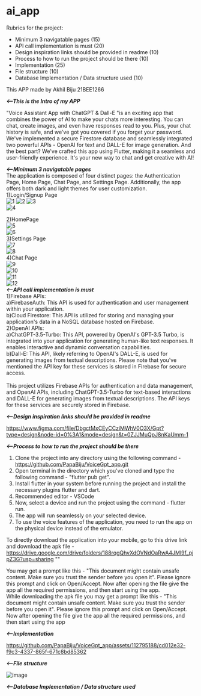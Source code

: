 # ai_app

Rubrics for the project:

- Minimum 3 navigatable pages (15)
- API call implementation is must (20)
- Design inspiration links should be provided in readme (10)
- Process to how to run the project should be there (10)
- Implementation (25)
- File structure (10)
- Database Implementation / Data structure used (10)

This APP made by Akhil Biju 21BEE1266


_**<--This is the Intro of my APP**_

"Voice Assistant App with ChatGPT & Dall-E "is an exciting app that combines the power of AI to make your chats more interesting. You can chat, create images, and even have responses read to you. Plus, your chat history is safe, and we've got you covered if you forget your password. We've implemented a secure Firestore database and seamlessly integrated two powerful APIs - OpenAI for text and DALL-E for image generation. And the best part? We've crafted this app using Flutter, making it a seamless and user-friendly experience. It's your new way to chat and get creative with AI!
<br>

_**<--Minimum 3 navigatable pages**_
<br>
The application is composed of four distinct pages: the Authentication Page, Home Page, Chat Page, and Settings Page. Additionally, the app offers both dark and light themes for user customization.
<br>
1)Login/Signup Page<br>
![1](https://github.com/PapaBiju/VoiceGpt_app/assets/112795188/728b4c1b-9a70-4445-a3df-8d5663ad4a4c)
![2](https://github.com/PapaBiju/VoiceGpt_app/assets/112795188/6fda818d-8ac9-4e60-ae32-bea4e88b9502)
![3](https://github.com/PapaBiju/VoiceGpt_app/assets/112795188/4f616818-af1c-4ffd-9ff0-b005c54a438c)<br>
![4](https://github.com/PapaBiju/VoiceGpt_app/assets/112795188/6c39d91a-730e-4b71-ad94-22b363d595f0)



2)HomePage<br>
![5](https://github.com/PapaBiju/VoiceGpt_app/assets/112795188/381c8e20-18fa-4b36-a5d9-e4afe76ac31c)<br>
![6](https://github.com/PapaBiju/VoiceGpt_app/assets/112795188/423d40a0-f9d4-4323-82fd-8153566a00cf)<br>
3)Settings Page<br>
![7](https://github.com/PapaBiju/VoiceGpt_app/assets/112795188/b89851e9-783d-49ba-b4a4-bcb45a7ddcd6)<br>
![8](https://github.com/PapaBiju/VoiceGpt_app/assets/112795188/6446c4b7-cfec-412f-949e-57bd18f49c7e)<br>
4)Chat Page<br>
![9](https://github.com/PapaBiju/VoiceGpt_app/assets/112795188/5071f071-0037-4cb5-852f-5af31089ba18)<br>
![10](https://github.com/PapaBiju/VoiceGpt_app/assets/112795188/0e1614d7-cef1-44e0-b3e2-328c8ab742d5)<br>
![11](https://github.com/PapaBiju/VoiceGpt_app/assets/112795188/d7261bb6-5552-4575-a191-e87884b8890e)<br>
![12](https://github.com/PapaBiju/VoiceGpt_app/assets/112795188/ddbf2fbd-8ea2-410c-9f68-853581f43231)<br>
_**<--API call implementation is must**_
<br>
1)Firebase APIs:<br>
a)FirebaseAuth: This API is used for authentication and user management within your application.<br>
b)Cloud Firestore: This API is utilized for storing and managing your application's data in a NoSQL database hosted on Firebase.<br>
2)OpenAI APIs:<br>
a)ChatGPT-3.5-Turbo: This API, powered by OpenAI's GPT-3.5 Turbo, is integrated into your application for generating human-like text responses. It enables interactive and dynamic conversation capabilities.<br>
b)Dall-E: This API, likely referring to OpenAI's DALL-E, is used for generating images from textual descriptions. Please note that you've mentioned the API key for these services is stored in Firebase for secure access.<br>
<br>
This project utilizes Firebase APIs for authentication and data management, and OpenAI APIs, including ChatGPT-3.5-Turbo for text-based interactions and DALL-E for generating images from textual descriptions. The API keys for these services are securely stored in Firebase.


_**<--Design inspiration links should be provided in readme**_

https://www.figma.com/file/DbgctMxCEyCCziMWhV0O3X/Gpt?type=design&node-id=0%3A1&mode=design&t=0ZJJMuQpJ8nKaUmm-1

_**<--Process to how to run the project should be there**_

1) Clone the project into any directory using the following command  -https://github.com/PapaBiju/VoiceGpt_app.git
2) Open terminal in the directory which you've cloned and type the following command - "flutter pub get".
3) Install flutter in your system before running the project and install the necessary plugins flutter and dart.
4) Recommended editor - VSCode
5) Now, select a device and run the project using the command - flutter run.
6) The app will run seamlessly on your selected device.
7) To use the voice features of the application, you need to run the app on the physical device instead of the emulator. 

To directly download the application into your mobile, go to this drive link and download the apk file - https://drive.google.com/drive/folders/188rqgQhvXdOVNdOaRwA4JMl9f_pjpZ3G?usp=sharing ""

You may get a prompt like this - "This document might contain unsafe content. Make sure you trust the sender before you open it". 
Please ignore this prompt and click on Open/Accept. Now after opening the file give the app all the required permissions, and then start using the app.
<br>While downloading the apk file you may get a prompt like this - "This document might contain unsafe content. Make sure you trust the sender before you open it". 
Please ignore this prompt and click on Open/Accept. Now after opening the file give the app all the required permissions, and then start using the app

_**<--Implementation**_

https://github.com/PapaBiju/VoiceGpt_app/assets/112795188/cd012e32-f9c3-4337-865f-671c8bd85362


_**<--File structure**_

![image](https://github.com/PapaBiju/VoiceGpt_app/assets/112795188/72523d57-6d1d-4458-a7c0-242118d96f46)


_**<--Database Implementation / Data structure used**_

